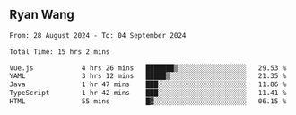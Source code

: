 ## Ryan Wang

<!--START_SECTION:waka-->

```txt
From: 28 August 2024 - To: 04 September 2024

Total Time: 15 hrs 2 mins

Vue.js            4 hrs 26 mins   ███████▒░░░░░░░░░░░░░░░░░   29.53 %
YAML              3 hrs 12 mins   █████▒░░░░░░░░░░░░░░░░░░░   21.35 %
Java              1 hr 47 mins    ███░░░░░░░░░░░░░░░░░░░░░░   11.86 %
TypeScript        1 hr 42 mins    ███░░░░░░░░░░░░░░░░░░░░░░   11.41 %
HTML              55 mins         █▓░░░░░░░░░░░░░░░░░░░░░░░   06.15 %
```

<!--END_SECTION:waka-->
